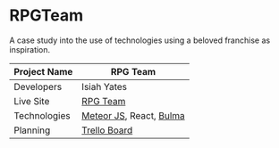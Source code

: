 # RPGTeam

A case study into the use of technologies using a beloved franchise as inspiration.

| Project Name | RPG Team                                                |
|--------------|---------------------------------------------------------------------|
| Developers   | Isiah Yates                                                         |
| Live Site    | [RPG Team](https://keyboarddatabase-iy90.herokuapp.com/)   |
| Technologies | [Meteor JS](https://www.meteor.com/), React, [Bulma](https://bulma.io/)                                       |
| Planning     | [Trello Board]([https://trello.com/b/vMPUqw3T/project-4-keyboard-db](https://trello.com/b/D5AIRwW0/rpg-team)) |
